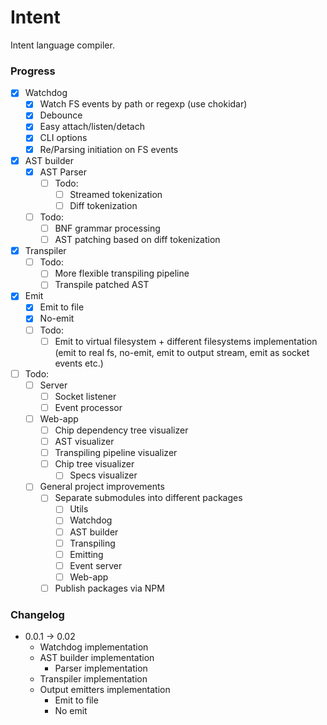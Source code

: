 # Intent

Intent language compiler.

### Progress

  - [x] Watchdog
    - [x] Watch FS events by path or regexp (use chokidar)
    - [x] Debounce
    - [x] Easy attach/listen/detach
    - [x] CLI options
    - [x] Re/Parsing initiation on FS events
  - [x] AST builder
    - [x] AST Parser
      - [ ] Todo:
        - [ ] Streamed tokenization
        - [ ] Diff tokenization
    - [ ] Todo:
      - [ ] BNF grammar processing
      - [ ] AST patching based on diff tokenization
  - [x] Transpiler
    - [ ] Todo:
      - [ ] More flexible transpiling pipeline
      - [ ] Transpile patched AST
  - [x] Emit
    - [x] Emit to file
    - [x] No-emit
    - [ ] Todo:
      - [ ] Emit to virtual filesystem + different filesystems implementation (emit to real fs, no-emit, emit to output stream, emit as socket events etc.)
  - [ ] Todo:
    - [ ] Server
      - [ ] Socket listener
      - [ ] Event processor
    - [ ] Web-app
      - [ ] Chip dependency tree visualizer
      - [ ] AST visualizer
      - [ ] Transpiling pipeline visualizer
      - [ ] Chip tree visualizer
        - [ ] Specs visualizer
    - [ ] General project improvements
      - [ ] Separate submodules into different packages
        - [ ] Utils
        - [ ] Watchdog
        - [ ] AST builder
        - [ ] Transpiling
        - [ ] Emitting
        - [ ] Event server
        - [ ] Web-app
      - [ ] Publish packages via NPM

### Changelog

  - 0.0.1 &rarr; 0.02
    - Watchdog implementation
    - AST builder implementation
      - Parser implementation
    - Transpiler implementation
    - Output emitters implementation
      - Emit to file
      - No emit
    
